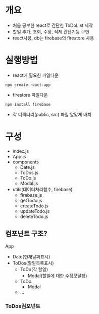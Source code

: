 # 개요
- 처음 공부한 react로 간단한 ToDoList 제작
- 할일 추가, 조회, 수정, 삭제 간단기능 구현
- react사용, db는 firebase의 firestore 사용

# 실행방법
- react에 필요한 파일다운
```
npx create-react-app
```

- firestore 파일다운
```
npm install firebase
```
- 각 디렉터리(public, src) 파일 알맞게 배치

# 구성
- index.js
- App.js
- components
  - Date.js
  - ToDos.js
  - ToDo.js
  - Modal.js
- utils(데이터처리함수, firebase)
  - firebase.js
  - getTodo.js
  - createTodo.js
  - updateTodo.js
  - deleteTodo.js

## 컴포넌트 구조?
App 
- Date(현재날짜표시)
- ToDos(할일목록표시)
    - ToDo(각 할일)
        - Modal(할일에 대한 수정모달창)
    - ToDo
        - Modal
    - ...

### ToDos컴포넌트
